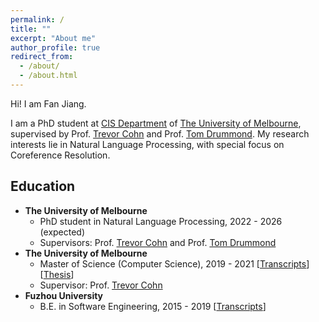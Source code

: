 ```yaml
---
permalink: /
title: ""
excerpt: "About me"
author_profile: true
redirect_from: 
  - /about/
  - /about.html
---
```


Hi! I am Fan Jiang.

I am a PhD student at [CIS Department](https://cis.unimelb.edu.au/) of [The University of Melbourne](https://www.unimelb.edu.au/), supervised by Prof. [Trevor Cohn](https://trevorcohn.github.io/) and Prof. [Tom Drummond](http://twd20g.blogspot.com/). My research interests lie in Natural Language Processing, with special focus on Coreference Resolution.

Education
------
<!-- ### Education -->
  * **The University of Melbourne**
    * PhD student in Natural Language Processing, 2022 - 2026 (expected)
    * Supervisors: Prof. [Trevor Cohn](https://trevorcohn.github.io/) and Prof. [Tom Drummond](http://twd20g.blogspot.com/)
  * **The University of Melbourne**
    * Master of Science (Computer Science), 2019 - 2021 [<a href='/files/msc-official-transcript.pdf'>Transcripts</a>] [<a href='/files/MSc_Thesis.pdf'>Thesis</a>]<br>
    * Supervisor: Prof. [Trevor Cohn](https://trevorcohn.github.io/) 
  * **Fuzhou University**
    * B.E. in Software Engineering, 2015 - 2019 [<a href='/files/undergraduate_transcript.pdf'>Transcripts</a>]<br>

<!-- <div style="width: 300px; margin: auto;"> -->
<!-- 	<script type="text/javascript" id="clustrmaps" src="//cdn.clustrmaps.com/map_v2.js?cl=ffffff&w=a&t=m&d=jLU-au9MRg0FCjJPPUhe6EsUYAL0TUO5hggAMnuOqlc"></script> -->
<!-- </div> -->
